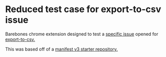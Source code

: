 # Reduced test case for export-to-csv issue

Barebones chrome extension designed to test a [specific issue](https://github.com/alexcaza/export-to-csv/issues/101) opened for [export-to-csv.](https://github.com/alexcaza/export-to-csv)

This was based off of a [manifest v3 starter repository.](https://github.com/SimGus/chrome-extension-v3-starter/tree/master)
